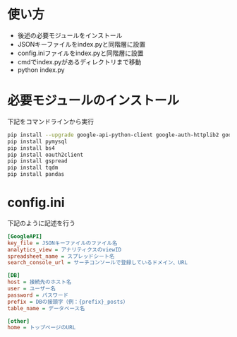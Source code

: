 # 使い方
- 後述の必要モジュールをインストール
- JSONキーファイルをindex.pyと同階層に設置
- config.iniファイルをindex.pyと同階層に設置
- cmdでindex.pyがあるディレクトリまで移動
- python index.py

# 必要モジュールのインストール
下記をコマンドラインから実行

```bash
pip install --upgrade google-api-python-client google-auth-httplib2 google-auth-oauthlib
pip install pymysql
pip install bs4
pip install oauth2client
pip install gspread
pip install tqdm
pip install pandas
```

# config.ini
下記のように記述を行う

```config.ini
[GoogleAPI]
key_file = JSONキーファイルのファイル名
analytics_view = アナリティクスのviewID
spreadsheet_name = スプレッドシート名
search_console_url = サーチコンソールで登録しているドメイン、URL

[DB]
host = 接続先のホスト名
user = ユーザー名
password = パスワード
prefix = DBの接頭字（例：{prefix}_posts）
table_name = データベース名

[other]
home = トップページのURL
```